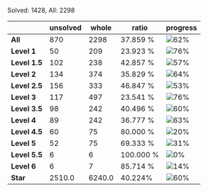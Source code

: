 Solved: 1428, All: 2298

| |unsolved|whole|ratio|progress|
|----|----|----|----|----|
|**All**| 870 | 2298 | 37.859 %| ![62%](https://progress-bar.dev/62?title=All) |
|**Level 1**| 50 | 209 | 23.923 %| ![76%](https://progress-bar.dev/76?title=Level+1++)|
|**Level 1.5**| 102 | 238 | 42.857 %| ![57%](https://progress-bar.dev/57?title=Level+1.5)|
|**Level 2**| 134 | 374 | 35.829 %| ![64%](https://progress-bar.dev/64?title=Level+2++)|
|**Level 2.5**| 156 | 333 | 46.847 %| ![53%](https://progress-bar.dev/53?title=Level+2.5)|
|**Level 3**| 117 | 497 | 23.541 %| ![76%](https://progress-bar.dev/76?title=Level+3++)|
|**Level 3.5**| 98 | 242 | 40.496 %| ![60%](https://progress-bar.dev/60?title=Level+3.5)|
|**Level 4**| 89 | 242 | 36.777 %| ![63%](https://progress-bar.dev/63?title=Level+4++)|
|**Level 4.5**| 60 | 75 | 80.000 %| ![20%](https://progress-bar.dev/20?title=Level+4.5)|
|**Level 5**| 52 | 75 | 69.333 %| ![31%](https://progress-bar.dev/31?title=Level+5++)|
|**Level 5.5**| 6 | 6 | 100.000 %| ![0%](https://progress-bar.dev/0?title=Level+5.5)|
|**Level 6**| 6 | 7 | 85.714 %| ![14%](https://progress-bar.dev/14?title=Level+6++)|
|**Star**|2510.0 | 6240.0 |40.224%| ![60%](https://progress-bar.dev/60?title=Star) |
